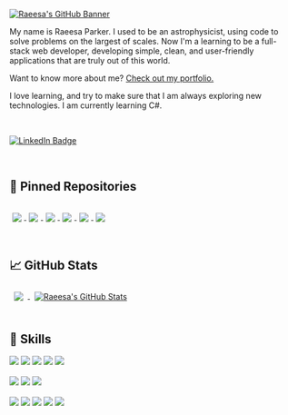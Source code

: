 [![Raeesa's GitHub Banner](./assets/GitHubBanner.gif)](https://raeesaparker.github.io/portfolio/)

My name is Raeesa Parker. I used to be an astrophysicist, using code to solve problems on the largest of scales. Now I'm a learning to be a full-stack web developer, developing simple, clean, and user-friendly applications that are truly out of this world.

Want to know more about me? [Check out my portfolio.](https://raeesaparker.github.io/portfolio/)

I love learning, and try to make sure that I am always exploring new technologies. I am currently learning C#. 

<br> 

[![LinkedIn Badge](https://img.shields.io/badge/LinkedIn-Profile-informational?style=flat&logo=linkedin&logoColor=white&color=0D76A8)](https://www.linkedin.com/in/raeesa-parker/)

<br> 

## 📌 Pinned Repositories 

<a href="https://github.com/RaeesaParker/neighbourhood-front">
  <img align="center" style="margin:1rem 0.3rem" src="https://github-readme-stats.vercel.app/api/pin/?username=RaeesaParker&repo=neighbourhood-front&title_color=e6e6e6&text_color=EFEFEF&icon_color=FFC947&bg_color=0A1931" />
</a>

<a href="https://github.com/RaeesaParker/neighbourhood-backend">
  <img align="center" style="margin:1rem 0.3rem" src="https://github-readme-stats.vercel.app/api/pin/?username=RaeesaParker&repo=neighbourhood-backend&title_color=e6e6e6&text_color=EFEFEF&icon_color=FFC947&bg_color=0A1931" />
</a>

<a href="https://github.com/RaeesaParker/toDoList">
  <img align="center" style="margin:1rem 0.3rem" src="https://github-readme-stats.vercel.app/api/pin/?username=RaeesaParker&repo=toDoList&title_color=e6e6e6&text_color=EFEFEF&icon_color=FFC947&bg_color=0A1931" />
</a>

<a href="https://github.com/RaeesaParker/toDoList-API">
  <img align="center" style="margin:1rem 0.3rem" src="https://github-readme-stats.vercel.app/api/pin/?username=RaeesaParker&repo=toDoList-API&title_color=e6e6e6&text_color=EFEFEF&icon_color=FFC947&bg_color=0A1931" />
</a>

<a href="https://github.com/RaeesaParker/portfolio">
  <img align="center" style="margin:1rem 0.3rem" src="https://github-readme-stats.vercel.app/api/pin/?username=RaeesaParker&repo=portfolio&title_color=e6e6e6&text_color=EFEFEF&icon_color=FFC947&bg_color=0A1931" />
</a>

<a href="https://github.com/RaeesaParker/dice-game">
  <img align="center" style="margin:1rem 0.3rem" src="https://github-readme-stats.vercel.app/api/pin/?username=RaeesaParker&repo=dice-game&title_color=e6e6e6&text_color=EFEFEF&icon_color=FFC947&bg_color=0A1931" />
</a> 



<br> 
<br> 

## 📈 GitHub Stats

<a href="https://github.com/RaeesaParker">
  <img align="center" style="margin:0.5rem" src="https://github-readme-stats.vercel.app/api/top-langs/?username=RaeesaParker&title_color=e6e6e6&text_color=EFEFEF&icon_color=FFC947&bg_color=0A1931" />
</a>

<a href="https://github.com/RaeesaParker">
  <img align="center" style="margin:0.5rem" src="https://github-readme-stats.vercel.app/api?username=RaeesaParker&show_icons=true&line_height=27&count_private=true&title_color=e6e6e6&text_color=EFEFEF&icon_color=FFC947&bg_color=0A1931" alt="Raeesa's GitHub Stats" />
</a>

<br> 
<br> 
  
  
## 💼 Skills

![](https://img.shields.io/badge/Code-HTML-informational?style=flat&logo=html5&logoColor=white&color=FFC947)
![](https://img.shields.io/badge/Code-CSS-informational?style=flat&logo=css3&logoColor=white&color=FFC947)
![](https://img.shields.io/badge/Code-Javascript-informational?style=flat&logo=javascript&logoColor=white&color=FFC947)
![](https://img.shields.io/badge/Code-React-informational?style=flat&logo=react&logoColor=white&color=FFC947)
![](https://img.shields.io/badge/Code-Bootstrap-informational?style=flat&logo=bootstrap&logoColor=white&color=FFC947)
<br>
<br>
![](https://img.shields.io/badge/Code-Node.JS-informational?style=flat&logo=node.js&logoColor=white&color=FFC947)
![](https://img.shields.io/badge/Code-MySQL-informational?style=flat&logo=MySQL&logoColor=white&color=FFC947)
![](https://img.shields.io/badge/Code-MongoDB-informational?style=flat&logo=mongodb&logoColor=white&color=FFC947)
<br>
<br>
![](https://img.shields.io/badge/Tools-Git-informational?style=flat&logo=git&logoColor=white&color=FFC947)
![](https://img.shields.io/badge/Tools-GitHub-informational?style=flat&logo=github&logoColor=white&color=FFC947)
![](https://img.shields.io/badge/Tools-Postman-informational?style=flat&logo=postman&logoColor=white&color=FFC947)
![](https://img.shields.io/badge/Tools-VSCode-informational?style=flat&logo=visualstudiocode&logoColor=white&color=FFC947)
![](https://img.shields.io/badge/Tools-Figma-informational?style=flat&logo=figma&logoColor=white&color=FFC947)



